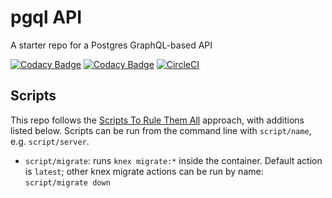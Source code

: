 # pgql API

A starter repo for a Postgres GraphQL-based API

[![Codacy Badge](https://api.codacy.com/project/badge/Grade/41f2b28d77194bb2aeaf9567a393d03f)](https://www.codacy.com/manual/bensaufley/pgql-api?utm_source=github.com&utm_medium=referral&utm_content=bensaufley/pgql-api&utm_campaign=Badge_Grade)
[![Codacy Badge](https://api.codacy.com/project/badge/Coverage/41f2b28d77194bb2aeaf9567a393d03f)](https://www.codacy.com/manual/bensaufley/pgql-api?utm_source=github.com&utm_medium=referral&utm_content=bensaufley/pgql-api&utm_campaign=Badge_Coverage)
[![CircleCI](https://circleci.com/gh/bensaufley/pgql-api/tree/master.svg?style=shield&circle-token=d3f099d4837217c7a4d4c2f6a978af3ba3ef8000)](https://circleci.com/gh/bensaufley/pgql-api/tree/master)

## Scripts

This repo follows the [Scripts To Rule Them All] approach, with additions
listed below. Scripts can be run from the command line with `script/name`,
e.g. `script/server`.

- `script/migrate`: runs `knex migrate:*` inside the container. Default action
  is `latest`; other knex migrate actions can be run by name:
  `script/migrate down`

[scripts to rule them all]: https://github.com/github/scripts-to-rule-them-all

